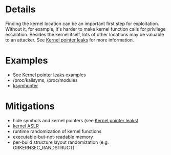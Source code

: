 # Details

Finding the kernel location can be an important first step for
exploitation. Without it, for example, it's harder to make kernel
function calls for privilege escalation. Besides the kernel itself, lots
of other locations may be valuable to an attacker. See [Kernel pointer
leaks](Bug_Classes/Kernel_pointer_leak "wikilink") for more information.

# Examples

  - See [Kernel pointer
    leaks](Bug_Classes/Kernel_pointer_leak "wikilink") examples
  - /proc/kallsyms, /proc/modules
  - [ksymhunter](https://github.com/jonoberheide/ksymhunter)

# Mitigations

  - hide symbols and kernel pointers (see [Kernel pointer
    leaks](Bug_Classes/Kernel_pointer_leak "wikilink"))
  - [kernel
    ASLR](https://git.kernel.org/linus/8ab3820fd5b2896d66da7bb2a906bc382e63e7bc)
  - runtime randomization of kernel functions
  - executable-but-not-readable memory
  - per-build structure layout randomization (e.g.
    GRKERNSEC_RANDSTRUCT)